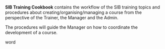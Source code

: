 **SIB Training Cookbook** contains the workflow of the SIB training topics and procedures about creating/organising/managing a course from the perspective of the Trainer, the Manager and the Admin.


The procedures will guide the Manager on how to coordinate the development of a course.

word